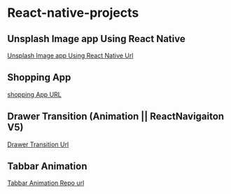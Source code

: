 # React-native-projects


## Unsplash Image app Using React Native
[Unsplash Image app Using React Native Url](https://github.com/adityakmr7/image-app-react-native)

## Shopping App 
[shopping App URL](https://github.com/adityakmr7/shopping-app-react-native)

## Drawer Transition (Animation || ReactNavigaiton V5)
[Drawer Transition Url](https://github.com/adityakmr7/drawer-transition-react-native)

## Tabbar Animation
[Tabbar Animation Repo url](https://github.com/adityakmr7/tabbar-animation-react-native)
